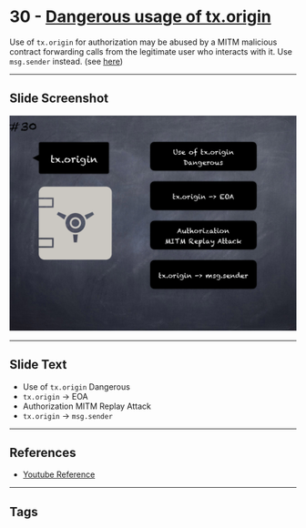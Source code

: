 # 30 - [Dangerous usage of tx.origin](Dangerous%20usage%20of%20tx.origin.md)
Use of `tx.origin` for authorization may be abused by a MITM malicious contract forwarding calls from the legitimate user who interacts with it. Use `msg.sender` instead. (see [here](https://swcregistry.io/docs/SWC-115))

___
## Slide Screenshot
![030.png](../../images/4.%20Pitfalls%20and%20Best%20Practices%20101/030.png)
___
## Slide Text
- Use of `tx.origin` Dangerous
- `tx.origin` -> EOA
- Authorization MITM Replay Attack
- `tx.origin` -> `msg.sender`
___
## References
- [Youtube Reference](https://youtu.be/fgXuHaZDenU?t=815)
___
## Tags
